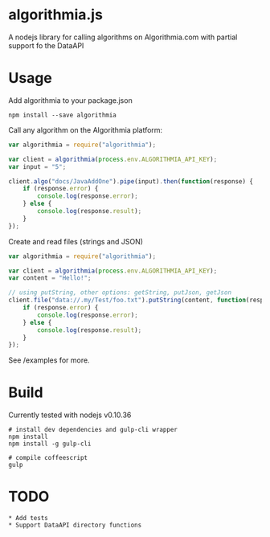 algorithmia.js
==============

A nodejs library for calling algorithms on Algorithmia.com with partial support fo the DataAPI


Usage
=====

Add algorithmia to your package.json

    npm install --save algorithmia


Call any algorithm on the Algorithmia platform:

```javascript
var algorithmia = require("algorithmia");

var client = algorithmia(process.env.ALGORITHMIA_API_KEY);
var input = "5";

client.algo("docs/JavaAddOne").pipe(input).then(function(response) {
    if (response.error) {
        console.log(response.error);
    } else {
        console.log(response.result);
    }
});
```

Create and read files (strings and JSON)
```javascript
var algorithmia = require("algorithmia");

var client = algorithmia(process.env.ALGORITHMIA_API_KEY);
var content = "Hello!";

// using putString, other options: getString, putJson, getJson
client.file("data://.my/Test/foo.txt").putString(content, function(response) {
    if (response.error) {
        console.log(response.error);
    } else {
        console.log(response.result);
    }
});
```

See /examples for more.

Build
=====

Currently tested with nodejs v0.10.36

    # install dev dependencies and gulp-cli wrapper
    npm install
    npm install -g gulp-cli

    # compile coffeescript
    gulp


TODO
=====
    * Add tests
    * Support DataAPI directory functions
